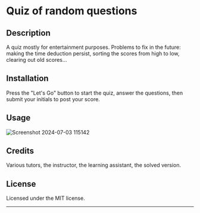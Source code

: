 # Quiz of random questions

## Description

A quiz mostly for entertainment purposes. Problems to fix in the future: making the time deduction persist, sorting the scores from high to low, clearing out old scores...  

## Installation

Press the "Let's Go" button to start the quiz, answer the questions, then submit your initials to post your score. 

## Usage

![Screenshot 2024-07-03 115142](https://github.com/casicl/coding-quiz/assets/158116041/9e6bd643-077b-4d04-b598-dafc5ccab3a9)


## Credits

Various tutors, the instructor, the learning assistant, the solved version. 

## License

Licensed under the MIT license. 

---

